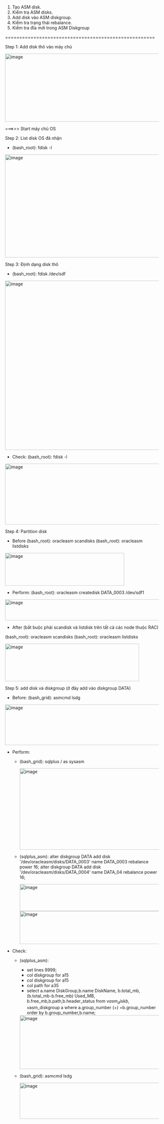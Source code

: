 1. Tạo ASM disk.
2. Kiểm tra ASM disks.
3. Add disk vào ASM diskgroup.
4. Kiểm tra trạng thái rebalance.
5. Kiểm tra đĩa mới trong ASM Diskgroup

=====================================================

Step 1: Add disk thô vào máy chủ

<img width="580" height="223" alt="image" src="https://github.com/user-attachments/assets/b82124b1-4f34-4660-869e-82e7cbc5945d" />

===>>> Start máy chủ OS

Step 2: List disk OS đã nhận
 - (bash_root): fdisk -l
   
<img width="978" height="337" alt="image" src="https://github.com/user-attachments/assets/80325901-afdc-4d1e-8079-810c0f04cb4f" />


Step 3: Định dạng disk thô
 - (bash_root): fdisk /dev/sdf
   
<img width="757" height="554" alt="image" src="https://github.com/user-attachments/assets/9387f080-83a0-458e-ba5f-19d11ae975fb" />

- Check: (bash_root): fdisk -l
  
<img width="662" height="199" alt="image" src="https://github.com/user-attachments/assets/71633139-4ff6-42bf-a68e-512b21a40cf0" />

Step 4: Partition disk
- Before
(bash_root): oracleasm scandisks
(bash_root): oracleasm listdisks

<img width="390" height="107" alt="image" src="https://github.com/user-attachments/assets/b275ed6e-b05f-4903-b019-118b65071d72" />

- Perform:
(bash_root): oracleasm createdisk DATA_0003 /dev/sdf1

<img width="580" height="69" alt="image" src="https://github.com/user-attachments/assets/72706048-5736-4f51-82fc-9f5ed71b50dd" />

- After (bắt buộc phải scandisk và listdisk trên tất cả các node thuộc RAC)
  
(bash_root): oracleasm scandisks
(bash_root): oracleasm listdisks

<img width="439" height="123" alt="image" src="https://github.com/user-attachments/assets/bba137e4-7680-4795-951c-ffd23a88e86a" />

Step 5: add disk và diskgroup 
(ở đây add vào diskgroup DATA)
- Before: (bash_grid): asmcmd lsdg

<img width="1528" height="133" alt="image" src="https://github.com/user-attachments/assets/f3dde8a4-bf5c-4a09-b62c-dcc5e0c49f81" />

- Perform:
  + (bash_grid): sqlplus / as sysasm
   
    <img width="731" height="266" alt="image" src="https://github.com/user-attachments/assets/376ab208-a6c7-4a38-be18-1d0dad8b4218" />

  + (sqlplus_asm): alter diskgroup DATA add disk '/dev/oracleasm/disks/DATA_0003' name DATA_0003 rebalance power 16;
                   alter diskgroup DATA add disk '/dev/oracleasm/disks/DATA_0004' name DATA_04 rebalance power 16;

    <img width="1069" height="88" alt="image" src="https://github.com/user-attachments/assets/1ea6c573-725d-43c9-bc4c-6a8bf60faa36" />
    
    <img width="1035" height="108" alt="image" src="https://github.com/user-attachments/assets/bfeff6c4-eb4e-4c22-8bcd-8affa24f32dc" />


- Check:
  + (sqlplus_asm):
    * set lines 9999;
    * col diskgroup for a15
    * col diskgroup for a15
    * col path for a35
    * select a.name DiskGroup,b.name DiskName, b.total_mb, (b.total_mb-b.free_mb) Used_MB, b.free_mb,b.path,b.header_status from v$asm_disk b, v$asm_diskgroup a where a.group_number (+) =b.group_number order by b.group_number,b.name;
      
    <img width="1219" height="176" alt="image" src="https://github.com/user-attachments/assets/16ba240c-2cbb-4f7f-974f-fa0b43bb593d" />

  + (bash_grid): asmcmd lsdg

    <img width="1532" height="118" alt="image" src="https://github.com/user-attachments/assets/5f8ae4b8-fdd5-4e31-905c-9ec3abeb8759" />



